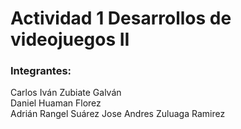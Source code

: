 # Actividad 1 Desarrollos de videojuegos II
<h3>Integrantes:</h3>

Carlos Iván Zubiate Galván <br>
Daniel Huaman Florez <br>
Adrián Rangel Suárez
Jose Andres Zuluaga Ramirez
